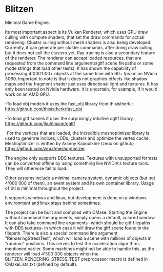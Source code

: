# Blitzen

Minimal Game Engine.

Its most important aspect is its Vulkan Renderer, which uses GPU draw culling with compute shaders, that set the draw commands for actual rendering. Cluster culling without mesh shaders is also being developed. Currently, it can generate per cluster commands, after doing draw culling, but it does not cull the clusters yet. Ray tracing is also a secondary feature of the renderer. The renderer can accept loaded resources, that are requested from the command line arguments(gltf scene filepaths or some mode strings that load other tests). It has shown the capability of processing 4'000'000+ objects at the same time with 60+ fps on an NVidia 3060. Important to note is that it does not graphics effects like shadow maps and the fragment shader just uses directional light and textures. It has only been tested on Nvidia hardware. It is uncertain, for example, if it would work on an AMD GPU.

-To load obj models it uses the fast_obj library from thisistherk : https://github.com/thisistherk/fast_obj

-To load gltf scenes it uses the surprisingly intuitive cgltf library : https://github.com/jkuhlmann/cgltf

-For the vertices that are loaded, the incredible meshoptimizer library is used to generate indices, LODs, clusters and optimize the vertex cache. Meshoptimizer is written by Arseny Kapoulkine (zeux on github) https://github.com/zeux/meshoptimizer. 

The engine only supports DDS textures. Textures with unsupported formats can be converted offline by using something like NVIDIA's texture tools. They will otherwise fail to load.

Other systems include a minimal camera system, dynamic objects (but not 4'000'000 of them), an event system and its own container library. Usage of Stl is minimal throughout the project.

It supports windows and linux, but development is done on a windows environment and linux stays behind sometimes.

The project can be built and compiled with CMake. Starting the Engine without command line arguments, simply opens a default, colored window. It can also take command line arguments -which should be gltf filepaths with DDS textures- in which case it will draw the gltf scene found in the filepath. There is also a special command line argument "RenderingStressTest", which will load a scene with millions of objects in "random" positions. This serves to test the acceleration algorithms mentioned earlier. Some machines might not be able to handle this, as the renderer will load 4'500'000 objects when the BLITZEN_RENDERING_STRESS_TEST preprocessor macro is defined in CMakeLists.txt (defined by default).

